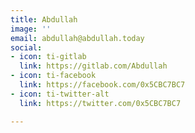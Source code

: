 ```yaml
---
title: Abdullah
image: ''
email: abdullah@abdullah.today
social:
- icon: ti-gitlab
  link: https://gitlab.com/Abdullah
- icon: ti-facebook
  link: https://facebook.com/0x5CBC7BC7
- icon: ti-twitter-alt
  link: https://twitter.com/0x5CBC7BC7

---
```

